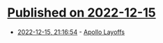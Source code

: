 # [Published on 2022-12-15](index.md)

* [2022-12-15, 21:16:54](https://news.ycombinator.com/item?id=34005889) - [Apollo Layoffs](https://www.apollographql.com/blog/announcement/ceo-geoff-schmidts-message-to-apollo-employees/)

